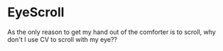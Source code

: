 # EyeScroll
As the only reason to get my hand out of the comforter is to scroll, why don't I use CV to scroll with my eye??
